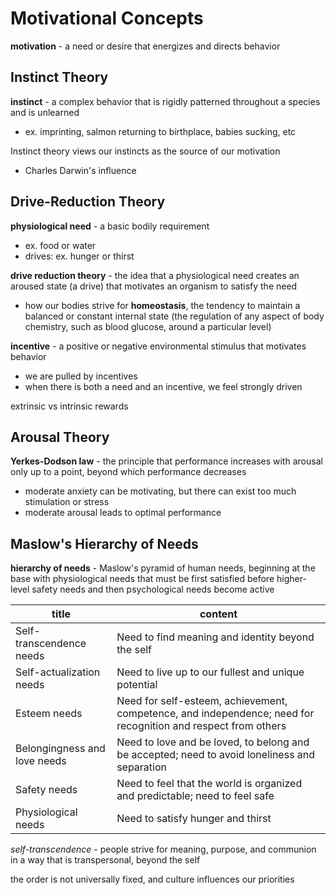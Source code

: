 # Motivational Concepts

**motivation** - a need or desire that energizes and directs behavior

## Instinct Theory

**instinct** - a complex behavior that is rigidly patterned throughout a species and is unlearned
- ex. imprinting, salmon returning to birthplace, babies sucking, etc

Instinct theory views our instincts as the source of our motivation
- Charles Darwin's influence

## Drive-Reduction Theory

**physiological need** - a basic bodily requirement
- ex. food or water
- drives: ex. hunger or thirst

**drive reduction theory** - the idea that a physiological need creates an aroused state (a drive) that motivates an organism to satisfy the need
- how our bodies strive for **homeostasis**, the tendency to maintain a balanced or constant internal state (the regulation of any aspect of body chemistry, such as blood glucose, around a particular level)

**incentive** - a positive or negative environmental stimulus that motivates behavior
- we are pulled by incentives
- when there is both a need and an incentive, we feel strongly driven

extrinsic vs intrinsic rewards

## Arousal Theory

**Yerkes-Dodson law** - the principle that performance increases with arousal only up to a point, beyond which performance decreases
- moderate anxiety can be motivating, but there can exist too much stimulation or stress
- moderate arousal leads to optimal performance

## Maslow's Hierarchy of Needs

**hierarchy of needs** - Maslow's pyramid of human needs, beginning at the base with physiological needs that must be first satisfied before higher-level safety needs and then psychological needs become active

| title | content |
| -- | -- |
| Self-transcendence needs | Need to find meaning and identity beyond the self |
| Self-actualization needs | Need to live up to our fullest and unique potential |
| Esteem needs | Need for self-esteem, achievement, competence, and independence; need for recognition and respect from others |
| Belongingness and love needs | Need to love and be loved, to belong and be accepted; need to avoid loneliness and separation |
| Safety needs | Need to feel that the world is organized and predictable; need to feel safe |
| Physiological needs | Need to satisfy hunger and thirst |

*self-transcendence* - people strive for meaning, purpose, and communion in a way that is transpersonal, beyond the self

the order is not universally fixed, and culture influences our priorities
